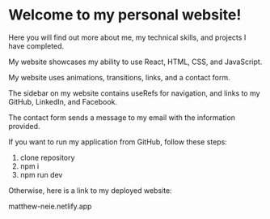 # **Welcome to my personal website!**

Here you will find out more about me, my technical skills, and projects I have completed.

My website showcases my ability to use React, HTML, CSS, and JavaScript.

My website uses animations, transitions, links, and a contact form.

The sidebar on my website contains useRefs for navigation, and links to my GitHub, LinkedIn, and Facebook.

The contact form sends a message to my email with the information provided.

If you want to run my application from GitHub, follow these steps:

  1. clone repository
  2. npm i
  3. npm run dev

Otherwise, here is a link to my deployed website:

matthew-neie.netlify.app
